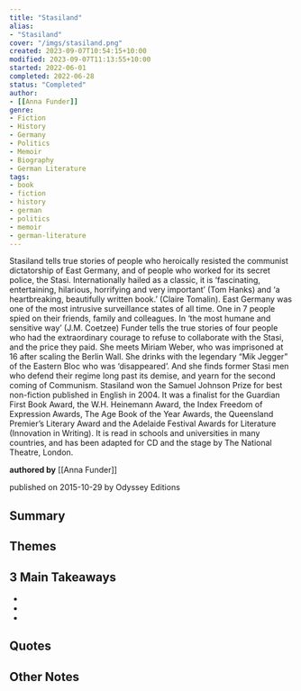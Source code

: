 ```yaml
---
title: "Stasiland"
alias:
- "Stasiland"
cover: "/imgs/stasiland.png"
created: 2023-09-07T10:54:15+10:00
modified: 2023-09-07T11:13:55+10:00
started: 2022-06-01
completed: 2022-06-28
status: "Completed"
author:
- [[Anna Funder]]
genre:
- Fiction
- History
- Germany
- Politics
- Memoir
- Biography
- German Literature
tags:
- book
- fiction
- history
- german
- politics
- memoir
- german-literature
---
```


Stasiland tells true stories of people who heroically resisted the communist dictatorship of East Germany, and of people who worked for its secret police, the Stasi. Internationally hailed as a classic, it is ‘fascinating, entertaining, hilarious, horrifying and very important’ (Tom Hanks) and ‘a heartbreaking, beautifully written book.’ (Claire Tomalin). East Germany was one of the most intrusive surveillance states of all time. One in 7 people spied on their friends, family and colleagues. In ‘the most humane and sensitive way’ (J.M. Coetzee) Funder tells the true stories of four people who had the extraordinary courage to refuse to collaborate with the Stasi, and the price they paid. She meets Miriam Weber, who was imprisoned at 16 after scaling the Berlin Wall. She drinks with the legendary “Mik Jegger” of the Eastern Bloc who was ‘disappeared’. And she finds former Stasi men who defend their regime long past its demise, and yearn for the second coming of Communism. Stasiland won the Samuel Johnson Prize for best non-fiction published in English in 2004. It was a finalist for the Guardian First Book Award, the W.H. Heinemann Award, the Index Freedom of Expression Awards, The Age Book of the Year Awards, the Queensland Premier’s Literary Award and the Adelaide Festival Awards for Literature (Innovation in Writing). It is read in schools and universities in many countries, and has been adapted for CD and the stage by The National Theatre, London.

**authored by** [[Anna Funder]]

published on 2015-10-29 by Odyssey Editions

## Summary


## Themes


## 3 Main Takeaways
- 
- 
- 

## Quotes


## Other Notes
